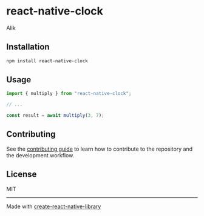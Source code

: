 # react-native-clock

Alik

## Installation

```sh
npm install react-native-clock
```

## Usage

```js
import { multiply } from "react-native-clock";

// ...

const result = await multiply(3, 7);
```

## Contributing

See the [contributing guide](CONTRIBUTING.md) to learn how to contribute to the repository and the development workflow.

## License

MIT

---

Made with [create-react-native-library](https://github.com/callstack/react-native-builder-bob)
